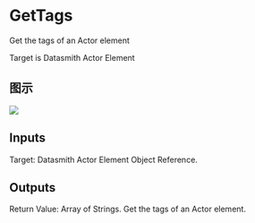 # GetTags

Get the tags of an Actor element

Target is Datasmith Actor Element

## 图示

![]($-20221218-18375009.png)

## Inputs

Target: Datasmith Actor Element Object Reference.  

## Outputs

Return Value: Array of Strings. Get the tags of an Actor element.

